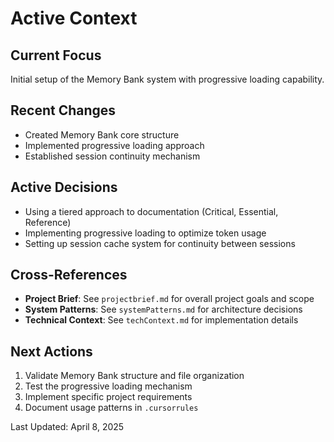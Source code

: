 # Active Context

## Current Focus
Initial setup of the Memory Bank system with progressive loading capability.

## Recent Changes
- Created Memory Bank core structure
- Implemented progressive loading approach
- Established session continuity mechanism

## Active Decisions
- Using a tiered approach to documentation (Critical, Essential, Reference)
- Implementing progressive loading to optimize token usage
- Setting up session cache system for continuity between sessions

## Cross-References
- **Project Brief**: See `projectbrief.md` for overall project goals and scope
- **System Patterns**: See `systemPatterns.md` for architecture decisions
- **Technical Context**: See `techContext.md` for implementation details

## Next Actions
1. Validate Memory Bank structure and file organization
2. Test the progressive loading mechanism
3. Implement specific project requirements
4. Document usage patterns in `.cursorrules`

Last Updated: April 8, 2025